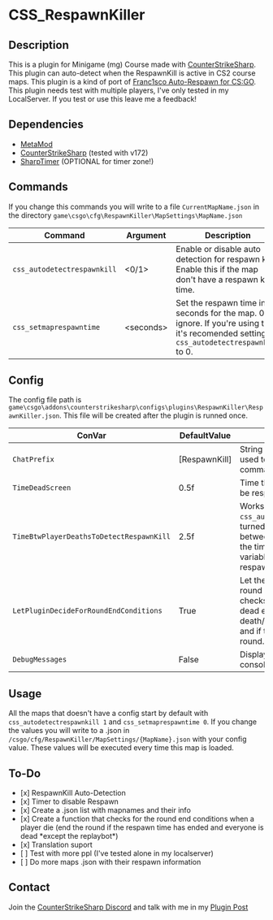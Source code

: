 <h1>CSS_RespawnKiller</h1>

<section>
    <h2>Description</h2>
    <p>This is a plugin for Minigame (mg) Course made with <a href="https://docs.cssharp.dev/index.html">CounterStrikeSharp</a>. This plugin can auto-detect when the RespawnKill is active in CS2 course maps. This plugin is a kind of port of <a href="https://forums.alliedmods.net/showthread.php?p=2374048">Franc1sco Auto-Respawn for CS:GO</a>. This plugin needs test with multiple players, I've only tested in my LocalServer. If you test or use this leave me a feedback!</p>
</section>

<section>
    <h2>Dependencies</h2>
    <ul>
        <li><a href="https://cs2.poggu.me/metamod/installation/">MetaMod</a></li>
        <li><a href="https://github.com/roflmuffin/CounterStrikeSharp/releases">CounterStrikeSharp</a> (tested with v172)</li>
        <li><a href="https://github.com/DEAFPS/SharpTimer/tree/main">SharpTimer</a> (OPTIONAL for timer zone!)</li>
    </ul>
</section>

<section>
    <h2>Commands</h2>
    <p>If you change this commands you will write to a file <code>CurrentMapName.json</code> in the directory <code>game\csgo\cfg\RespawnKiller\MapSettings\MapName.json</code></p>
    <table>
        <thead>
            <tr>
                <th>Command</th>
                <th>Argument</th>
                <th>Description</th>
            </tr>
        </thead>
        <tbody>
            <tr>
                <td><code>css_autodetectrespawnkill</code></td>
                <td>&lt;0/1&gt;</td>
                <td>Enable or disable auto detection for respawn kill. Enable this if the map don't have a respawn killer time.</td>
            </tr>
            <tr>
                <td><code>css_setmaprespawntime</code></td>
                <td>&lt;seconds&gt;</td>
                <td>Set the respawn time in seconds for the map. 0 to ignore. If you're using this, it's recomended setting <code>css_autodetectrespawnkill</code> to 0.</td>
            </tr>
        </tbody>
    </table>
</section>

<section>
    <h2>Config</h2>
    <p>The config file path is <code>game\csgo\addons\counterstrikesharp\configs\plugins\RespawnKiller\RespawnKiller.json</code>. This file will be created after the plugin is runned once.</p>
    <table>
        <thead>
            <tr>
                <th>ConVar</th>
                <th>DefaultValue</th>
                <th>Description</th>
            </tr>
        </thead>
        <tbody>
            <tr>
                <td><code>ChatPrefix</code></td>
                <td>[RespawnKill]</td>
                <td>String containing the prefix used to print chat and console commands.</td>
            </tr>
            <tr>
                <td><code>TimeDeadScreen</code></td>
                <td>0.5f</td>
                <td>Time that takes to the player to be respawned after he's dead.</td>
            </tr>
            <tr>
                <td><code>TimeBtwPlayerDeathsToDetectRespawnKill</code></td>
                <td>2.5f</td>
                <td>Works only when <code>css_autodetectrespawnkill</code> is turned on. It will check the time betweeen the player death, if the time is smaller than this variable, it will turn off respawn.</td>
            </tr>
            <tr>
                <td><code>LetPluginDecideForRoundEndConditions</code></td>
                <td>True</td>
                <td>Let the plugin decide when the round is going to end. It checks if all the players are dead every player death/disconnect/changeteam, and if they are, start a new round.</td>
            </tr>
            <tr>
                <td><code>DebugMessages</code></td>
                <td>False</td>
                <td>Display debug messages in console</td>
            </tr>
        </tbody>
    </table>
</section>

<section>
    <h2>Usage</h2>
    <p>All the maps that doesn't have a config start by default with <code>css_autodetectrespawnkill 1</code> and <code>css_setmaprespawntime 0</code>. If you change the values you will write to a .json in <code>/csgo/cfg/RespawnKiller/MapSettings/{MapName}.json</code> with your config value. These values will be executed every time this map is loaded.</p>
</section>

<section>
    <h2>To-Do</h2>
    <ul>
        <li>[x] RespawnKill Auto-Detection</li>
        <li>[x] Timer to disable Respawn</li>
        <li>[x] Create a .json list with mapnames and their info</li>
        <li>[x] Create a function that checks for the round end conditions when a player die (end the round if the respawn time has ended and everyone is dead *except the replaybot*)</li>
        <li>[x] Translation suport</li>
        <li>[ ] Test with more ppl (I've tested alone in my localserver)</li>
        <li>[ ] Do more maps .json with their respawn information</li>
    </ul>
</section>

<section>
    <h2>Contact</h2>
    <p>Join the <a href="https://discord.gg/eAZU3guKWU">CounterStrikeSharp Discord</a> and talk with me in my <a href="https://discord.com/channels/1160907911501991946/1211185159878082580">Plugin Post</a></p>
</section>
